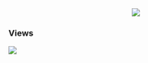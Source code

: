 
<!-- <div align="center"  style='border: 10px solid #ffffff'>

 </div>  -->


<div align="center">
<a href="https://github.com/thanhyou00">
    <img src="https://readme-typing-svg.herokuapp.com/?lines=Hi;Welcome+my+github;3000;Love+You+!&center=true&width=500&height=50"/>
</a>
 </div>
<!-- <img src="https://i.pinimg.com/originals/85/58/91/855891b6903caa72a5a7172a6c823345.gif" width=100% height=280 /> -->

### Views

<a href="https://github.com/thanhyou00">
    <img src="https://komarev.com/ghpvc/?username=thanhyou00">
</a> 

<!-- ### Statistics -->
<!--     <a href="https://github.com/thanhyou00/github-readme-stats"><img alt="thanhyou00's Github Stats" src="https://github-readme-stats.vercel.app/api?username=thanhyou00&show_icons=true&count_private=true&theme=react&hide_border=true&bg_color=0D1117" /></a> -->
<!--   <a align="right" href="https://github.com/thanhyou00/github-readme-stats"><img alt="thanhyou00's Top Languages" src="https://github-readme-stats.vercel.app/api/top-langs/?username=thanhyou00&langs_count=8&count_private=true&layout=compact&theme=react&hide_border=true&bg_color=0D1117" /></a>
  <br/>
 -->
<!-- 
### Languages -->

<!-- <p>    
<a href="https://developer.mozilla.org/en-US/docs/Web/JavaScript" target="_blank"> <img src="https://img.icons8.com/color/48/000000/javascript.png"/> </a> 
<a href="https://www.w3.org/html/" target="_blank"> <img src="https://img.icons8.com/color/48/000000/html-5.png"/> </a> 
<a href="https://www.w3schools.com/css/" target="_blank"> <img src="https://img.icons8.com/color/48/000000/css3.png"/> </a> 
<a href="https://www.java.com" target="_blank"> <img src="https://img.icons8.com/color/48/000000/java-coffee-cup-logo.png"/> </a>
<a href="https://www.w3schools.com/sql/" target="_blank"> <img src="https://img.icons8.com/color/48/000000/microsoft-sql-server.png"/> </a>  
<a href="https://www.python.org" target="_blank"> <img src="https://img.icons8.com/color/48/000000/python.png"/> </a> 
<a href="https://www.w3schools.com/cpp/" target="_blank"> <img src="https://img.icons8.com/color/48/000000/c-plus-plus-logo.png"/> </a>  
<a href="https://reactjs.org/" target="_blank"> <img src="https://img.icons8.com/color/48/000000/react-native.png"/> </a> 
<a href="https://getbootstrap.com" target="_blank"> <img src="https://img.icons8.com/color/48/000000/bootstrap.png"/> </a>
<a href="https://angular.io/" target="_blank"> <img src="https://img.icons8.com/color/48/000000/angularjs.png"/> </a>       
</p> -->
<!-- <br>
<p align="center">
    <a href="https://github.com/thanhyou00/github-readme-streak-stats">
        <img title="🔥 Get streak stats for your profile at git.io/streak-stats" alt="thanhyou00's streak" src="https://github-readme-streak-stats.herokuapp.com/?user=thanhyou00&theme=black-ice&hide_border=true&stroke=0000&background=060A0CD0"/>
    </a>
</p> -->

[youtube]: https://www.youtube.com/channel/UCJrZG7d10z_Xv2fPanjOvzA
[instagram]: https://www.instagram.com/thanhyou00
[twitter]: https://twitter.com/thanhyou00

